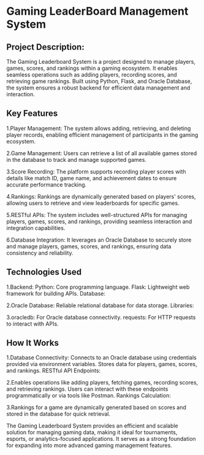 # Gaming LeaderBoard Management System

## Project Description:
The Gaming Leaderboard System is a project designed to manage players, games, scores, and rankings within a gaming ecosystem. It enables seamless operations such as adding players, recording scores, and retrieving game rankings. Built using Python, Flask, and Oracle Database, the system ensures a robust backend for efficient data management and interaction.

## Key Features
1.Player Management: The system allows adding, retrieving, and deleting player records, enabling efficient management of participants in the gaming ecosystem.

2.Game Management: Users can retrieve a list of all available games stored in the database to track and manage supported games.

3.Score Recording: The platform supports recording player scores with details like match ID, game name, and achievement dates to ensure accurate performance tracking.

4.Rankings: Rankings are dynamically generated based on players' scores, allowing users to retrieve and view leaderboards for specific games.

5.RESTful APIs: The system includes well-structured APIs for managing players, games, scores, and rankings, providing seamless interaction and integration capabilities.

6.Database Integration: It leverages an Oracle Database to securely store and manage players, games, scores, and rankings, ensuring data consistency and reliability.


## Technologies Used
1.Backend:
Python: Core programming language.
Flask: Lightweight web framework for building APIs.
Database:

2.Oracle Database: Reliable relational database for data storage.
Libraries:

3.oracledb: For Oracle database connectivity.
requests: For HTTP requests to interact with APIs.


## How It Works
1.Database Connectivity:
Connects to an Oracle database using credentials provided via environment variables.
Stores data for players, games, scores, and rankings.
RESTful API Endpoints:

2.Enables operations like adding players, fetching games, recording scores, and retrieving rankings.
Users can interact with these endpoints programmatically or via tools like Postman.
Rankings Calculation:

3.Rankings for a game are dynamically generated based on scores and stored in the database for quick retrieval.

The Gaming Leaderboard System provides an efficient and scalable solution for managing gaming data, making it ideal for tournaments, esports, or analytics-focused applications. 
It serves as a strong foundation for expanding into more advanced gaming management features.


